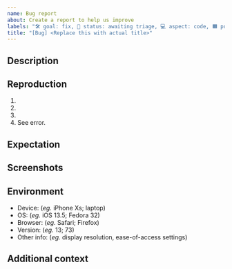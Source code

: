```yaml
---
name: Bug report
about: Create a report to help us improve
labels: "🛠 goal: fix, 🚦 status: awaiting triage, 💻 aspect: code, 🟧 priority: high"
title: "[Bug] <Replace this with actual title>"
---
```


## Description

<!-- Concisely describe the bug. -->

## Reproduction

<!-- Provide detailed steps to reproduce the bug -->

1. <!-- Step 1 ... -->
2. <!-- Step 2 ... -->
3. <!-- Step 3 ... -->
4. See error.

## Expectation

<!-- Concisely describe what you expected to happen. -->

## Screenshots

<!-- Add screenshots to show the problem; or delete the section entirely. -->

## Environment

<!-- Please complete this, unless you are certain the problem is not environment specific. -->

- Device: (_eg._ iPhone Xs; laptop)
- OS: (_eg._ iOS 13.5; Fedora 32)
- Browser: (_eg._ Safari; Firefox)
- Version: (_eg._ 13; 73)
- Other info: (_eg._ display resolution, ease-of-access settings)

## Additional context

<!-- Add any other context about the problem here; or delete the section entirely. -->
